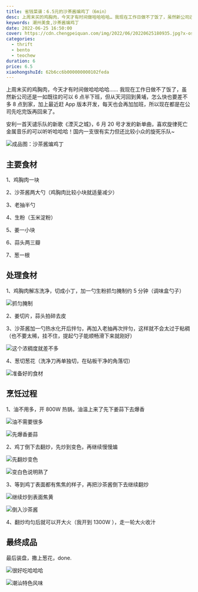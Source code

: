 ```yaml
---
title: 省钱菜谱：6.5元的沙茶酱煸鸡丁（6min）
desc: 上周末买的鸡胸肉，今天才有时间做哈哈哈哈… 我现在工作日做不了饭了，虽然新公司还是一如既往的可以 6 点半下班，但从天河回到黄埔，怎么快也要差不多 8 点到家，加上最近赶 App 版本开发，每天也会再加加班，所以现在都是在公司先吃完饭再回来了。
keywords: 潮州美食,沙茶酱煸鸡丁
date: 2022-06-25 16:50:00
cover: https://cdn.chengpeiquan.com/img/2022/06/20220625180935.jpg?x-oss-process=image/interlace,1
categories:
  - thrift
  - bento
  - teochew
duration: 6
price: 6.5
xiaohongshuId: 62b6cc6b000000000102feda
---
```


上周末买的鸡胸肉，今天才有时间做哈哈哈哈…… 我现在工作日做不了饭了，虽然新公司还是一如既往的可以 6 点半下班，但从天河回到黄埔，怎么快也要差不多 8 点到家，加上最近赶 App 版本开发，每天也会再加加班，所以现在都是在公司先吃完饭再回来了。

安利一首天谴乐队的新歌《湮灭之城》，6 月 20 号才发的新单曲，喜欢旋律死亡金属音乐的可以听听哈哈哈！国内一支很有实力但还比较小众的旋死乐队~

![成品图：沙茶酱煸鸡丁](https://cdn.chengpeiquan.com/img/2022/06/20220625180959.jpg?x-oss-process=image/interlace,1)

## 主要食材

1、鸡胸肉一块

2、沙茶酱两大勺（鸡胸肉比较小块就适量减少）

3、老抽半勺

4、生粉（玉米淀粉）

5、姜一小块

6、蒜头两三瓣

7、葱一根

## 处理食材

1、鸡胸肉解冻洗净，切成小丁，加一勺生粉抓匀腌制约 5 分钟（调味盒勺子）

![抓匀腌制](https://cdn.chengpeiquan.com/img/2022/06/20220625181002.jpg?x-oss-process=image/interlace,1)

2、姜切片，蒜头拍碎去皮

3、沙茶酱加一勺热水化开后拌匀，再加入老抽再次拌匀，这样就不会太过于粘稠（也不要太稀，挂不住，提起勺子能顺畅滑下来就刚好）

![这个浓稠度就差不多](https://cdn.chengpeiquan.com/img/2022/06/20220625180952.jpg?x-oss-process=image/interlace,1)

4、葱切葱花（洗净刀再单独切，在砧板干净的角落切）

![准备好的食材](https://cdn.chengpeiquan.com/img/2022/06/20220625180951.jpg?x-oss-process=image/interlace,1)

## 烹饪过程

1、油不用多，开 800W 热锅，油温上来了先下姜蒜下去爆香

![油不需要很多](https://cdn.chengpeiquan.com/img/2022/06/20220625180953.jpg?x-oss-process=image/interlace,1)

![先爆香姜蒜](https://cdn.chengpeiquan.com/img/2022/06/20220625180954.jpg?x-oss-process=image/interlace,1)

2、鸡丁倒下去翻炒，先炒到变色，再继续慢慢煸

![先翻炒变色](https://cdn.chengpeiquan.com/img/2022/06/20220625180955.jpg?x-oss-process=image/interlace,1)

![变白色说明熟了](https://cdn.chengpeiquan.com/img/2022/06/20220625180956.jpg?x-oss-process=image/interlace,1)

3、等到鸡丁表面都有焦焦的样子，再把沙茶酱倒下去继续翻炒

![继续炒到表面焦黄](https://cdn.chengpeiquan.com/img/2022/06/20220625180957.jpg?x-oss-process=image/interlace,1)

![倒入沙茶酱](https://cdn.chengpeiquan.com/img/2022/06/20220625180958.jpg?x-oss-process=image/interlace,1)

4、翻炒均匀后就可以开大火（我开到 1300W ），走一轮大火收汁

## 最终成品

最后装盘，撒上葱花，done.

![很好吃哈哈哈](https://cdn.chengpeiquan.com/img/2022/06/20220625181000.jpg?x-oss-process=image/interlace,1)

![潮汕特色风味](https://cdn.chengpeiquan.com/img/2022/06/20220625181001.jpg?x-oss-process=image/interlace,1)
